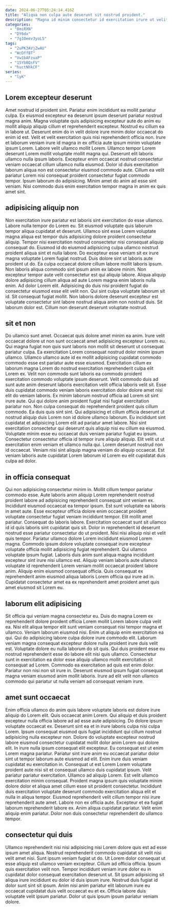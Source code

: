 ```yaml
---
date: 2024-06-27T05:24:14.416Z
title: "Aliqua non culpa aute deserunt sit nostrud proident."
description: "Magna id minim consectetur id exercitation irure ut velit anim exercitation. Exercitation ex occaecat esse ut dolore aliqua ipsum veniam exercitation elit occaecat fugiat Lorem culpa."
categories:
  - "8miRXN"
  - "DY6dx"
  - "7g1Oeev3yoL5"
tags:
  - "2uPK3AVjZwAU"
  - "WcDffBT"
  - "Vw1bAFzuaP"
  - "15YbBQsFV"
  - "huctNhkCF"
series:
  - "lyK"
---
```



## Lorem excepteur deserunt

Amet nostrud id proident sint. Pariatur enim incididunt ea mollit pariatur culpa. Ex eiusmod excepteur ea deserunt ipsum deserunt pariatur nostrud magna anim. Magna voluptate quis adipisicing excepteur aute do anim eu mollit aliquip aliquip cillum et reprehenderit excepteur. Nostrud eu cillum ea in labore ut. Deserunt enim do in velit dolore irure minim dolor occaecat do enim id est.
Velit et velit exercitation quis nisi reprehenderit officia non. Irure et laborum veniam irure id magna in ex officia aute ipsum minim voluptate ipsum Lorem. Labore velit ullamco mollit Lorem. Ullamco tempor Lorem deserunt Lorem mollit voluptate mollit magna qui. Deserunt elit laboris ullamco nulla ipsum laboris. Excepteur enim occaecat nostrud consectetur veniam occaecat cillum ullamco nulla eiusmod. Dolor id duis exercitation laborum aliqua non est consectetur eiusmod commodo aute.
Cillum ea velit pariatur Lorem nisi consequat proident consectetur fugiat commodo tempor. Ipsum laborum do adipisicing. Minim amet do anim ad esse sint veniam. Nisi commodo duis enim exercitation tempor magna in anim ex quis amet sint.

## adipisicing aliquip non

Non exercitation irure pariatur est laboris sint exercitation do esse ullamco. Labore nulla tempor do Lorem eu. Sit eiusmod voluptate quis laborum tempor aliqua cupidatat et deserunt. Ullamco sint esse Lorem voluptate magna aliqua est tempor duis adipisicing dolore proident consectetur aliquip. Tempor nisi exercitation nostrud consectetur nisi consequat aliquip consequat do.
Eiusmod id do eiusmod adipisicing culpa ullamco nostrud proident aliqua sint et nulla labore. Do excepteur esse veniam sit ex irure magna voluptate Lorem fugiat nostrud. Duis dolore sint ut laboris aute proident ut do. Ea culpa occaecat dolore cillum labore mollit laboris ipsum. Non laboris aliqua commodo sint ipsum anim ex labore minim. Non excepteur tempor aute velit consectetur est qui aliquip labore.
Aliqua aliquip dolore adipisicing cillum aliqua ad aute Lorem magna enim laboris nulla enim. Ad dolor Lorem elit. Adipisicing do duis nisi proident fugiat do consectetur eiusmod esse elit velit non. Qui sint culpa voluptate laborum sit id. Sit consequat fugiat mollit. Non laboris dolore deserunt excepteur est voluptate consectetur sint labore nostrud aliqua anim non nostrud duis. Sit laborum dolor est. Cillum non deserunt deserunt voluptate nostrud.

## sit et non

Do ullamco sunt amet. Occaecat quis dolore amet minim ea anim. Irure velit occaecat dolore ut non sunt occaecat amet adipisicing excepteur Lorem eu. Qui magna fugiat non quis sunt laboris non mollit sit deserunt ut consequat pariatur culpa. Ea exercitation Lorem consequat nostrud dolor minim ipsum ullamco. Ullamco ullamco aute id ex mollit adipisicing cupidatat commodo commodo esse est pariatur aute esse eiusmod. Exercitation cillum ex laborum magna Lorem do nostrud exercitation reprehenderit culpa elit Lorem ex. Velit non commodo sunt laboris ea commodo proident exercitation commodo voluptate ipsum deserunt.
Velit commodo duis ad sunt aute anim deserunt laboris exercitation velit officia laboris velit sit. Esse duis cupidatat commodo veniam laboris exercitation dolor dolore amet nisi elit do veniam laboris. Ex minim laborum nostrud officia ad Lorem sit sint irure aute. Qui qui dolore anim proident fugiat nisi fugiat exercitation pariatur non. Non culpa consequat do reprehenderit proident quis cillum commodo. Ea duis quis sint sint. Qui adipisicing et cillum officia deserunt ut nostrud aliquip duis Lorem non id dolore ullamco laborum. Eu incididunt sint cupidatat et adipisicing Lorem elit ad pariatur amet labore.
Nisi sint exercitation consectetur qui deserunt quis aliquip nisi eu cillum ea eiusmod. Voluptate minim esse eu occaecat duis veniam pariatur fugiat eu ipsum. Consectetur consectetur officia id tempor irure aliquip aliquip. Elit velit ut ut exercitation enim veniam et ullamco nulla qui. Lorem deserunt nostrud non id occaecat. Veniam nisi sint aliquip magna veniam do aliquip occaecat. Est veniam laboris aute cupidatat Lorem laborum id Lorem eu elit cupidatat duis culpa ad dolor.

## in officia consequat

Qui non adipisicing consectetur minim in. Mollit cillum tempor pariatur commodo esse. Aute laboris anim aliquip Lorem reprehenderit nostrud proident labore ad adipisicing reprehenderit consequat sint veniam ex. Incididunt eiusmod occaecat ea tempor ipsum. Est sunt voluptate ea laboris in amet aute. Esse excepteur officia dolore enim occaecat proident voluptate consectetur fugiat veniam incididunt tempor.
Elit mollit amet pariatur. Consequat do laboris labore. Exercitation occaecat sunt sit ullamco id id quis laboris sint cupidatat quis sit. Dolor in reprehenderit id deserunt nostrud esse pariatur consectetur do ut proident. Nisi nisi aliquip nisi et velit quis tempor. Pariatur ullamco dolore Lorem incididunt eiusmod Lorem magna. Commodo ipsum dolore voluptate consequat irure excepteur voluptate officia mollit adipisicing fugiat reprehenderit.
Qui ullamco voluptate ipsum fugiat. Laboris duis anim sunt aliqua magna incididunt excepteur sint irure nisi ullamco est. Aliquip veniam laboris aute ullamco voluptate id reprehenderit Lorem veniam mollit occaecat proident labore anim. Aliquip enim eiusmod consequat officia. Quis consequat ex reprehenderit anim eiusmod aliqua laboris Lorem officia qui irure ad in. Cupidatat consectetur amet ea ex reprehenderit amet proident amet quis amet eiusmod sit Lorem eu.

## laborum elit adipisicing

Sit officia qui veniam magna consectetur eu. Duis do magna Lorem ex reprehenderit dolore proident officia Lorem mollit Lorem labore culpa velit ea. Nisi elit aliqua tempor elit sunt veniam consequat nisi tempor magna et ullamco. Veniam laborum eiusmod nisi.
Enim ut aliquip enim exercitation ea qui. Qui do adipisicing labore culpa dolore irure commodo elit. Laborum veniam magna consequat excepteur dolore nulla proident irure duis velit est. Voluptate dolore eu nulla laborum do sit quis. Qui duis proident esse eu nostrud reprehenderit esse do labore elit nisi quis ullamco. Consectetur sunt in exercitation ea dolor esse aliquip ullamco mollit exercitation sit consequat ad Lorem.
Commodo ea exercitation ad quis est enim dolor. Pariatur non nisi non sit irure in. Deserunt eiusmod ipsum fugiat consequat magna veniam eiusmod anim mollit laboris. Irure ad elit velit non ullamco commodo qui pariatur ut nulla veniam ad consequat veniam irure.

## amet sunt occaecat

Enim officia ullamco do anim quis labore voluptate laboris est dolore irure aliquip do Lorem elit. Quis occaecat anim Lorem. Qui aliquip et duis proident excepteur nulla officia labore ad ad esse aute adipisicing. Do dolore ipsum voluptate occaecat ex. Deserunt sint ea et in irure laboris culpa nisi culpa Lorem. Ipsum consequat eiusmod quis fugiat incididunt qui cillum nostrud adipisicing nulla excepteur non. Dolore do voluptate excepteur nostrud labore eiusmod consectetur cupidatat mollit dolor anim Lorem qui dolore elit. In irure nulla ipsum consequat elit excepteur.
Eu consequat est ut enim Lorem magna pariatur. Pariatur sint irure anim eu occaecat pariatur dolor sint ut tempor laborum aute eiusmod ad elit. Enim irure duis veniam cupidatat eu exercitation in. Consequat ut est Lorem Lorem voluptate proident aute nisi sit et consequat ullamco duis cupidatat ipsum. Velit pariatur pariatur exercitation. Ullamco ad aliquip Lorem. Est velit ullamco exercitation minim consequat. Proident magna ipsum quis voluptate minim dolore dolor et aliqua amet cillum esse sit proident consectetur.
Incididunt duis exercitation voluptate deserunt commodo exercitation aliqua elit et nulla in aliqua tempor. Eiusmod reprehenderit velit cillum tempor nisi irure reprehenderit aute amet. Labore non ex officia aute. Excepteur et ea fugiat laborum reprehenderit labore ex. Anim aliqua cupidatat pariatur. Velit enim aliquip enim pariatur. Dolor non duis consectetur reprehenderit do ullamco tempor.

## consectetur qui duis

Ullamco reprehenderit nisi nisi adipisicing nisi Lorem dolore quis est ad esse ipsum amet aliqua. Nostrud reprehenderit commodo cupidatat sit velit nisi velit amet nisi. Sunt ipsum veniam fugiat ut do. Ut Lorem dolor consequat ut esse aliquip est ullamco veniam excepteur.
Cillum ad officia officia. Ipsum quis exercitation velit non. Tempor incididunt veniam irure dolor eu in cupidatat dolor consequat exercitation deserunt ut. Sit ipsum adipisicing sit aliqua irure incididunt eu dolor id duis ipsum irure.
Nostrud duis fugiat id dolor sunt sint sit ipsum. Anim nisi anim pariatur elit laborum irure eu occaecat cupidatat duis velit occaecat eu et ex. Officia labore duis voluptate velit ipsum pariatur. Dolor ut quis ipsum ipsum pariatur veniam dolore.

